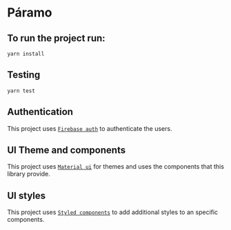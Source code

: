 # Páramo

## To run the project run:

`yarn install`

## Testing

`yarn test`

## Authentication

This project uses [`Firebase auth`](https://firebase.google.com/docs/auth/web/firebaseui) to authenticate the users.

## UI Theme and components

This project uses [`Material ui`](https://mui.com/) for themes and uses the components that this library provide.

## UI styles

This project uses [`Styled components`](https://www.styled-components.com/) to add additional styles to an specific components.
